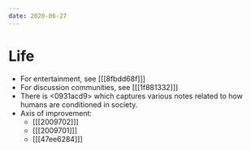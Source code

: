 ```yaml
---
date: 2020-06-27
---
```


# Life

* For entertainment, see [[[8fbdd68f]]]
* For discussion communities, see [[[1f881332]]]
* There is <0931acd9> which captures various notes related to how humans are conditioned in society.
* Axis of improvement:
  * [[[2009702]]]
  * [[[2009701]]]
  * [[[47ee6284]]]
